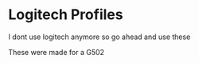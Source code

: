 # Logitech Profiles

I dont use logitech anymore so go ahead and use these


These were made for a G502
